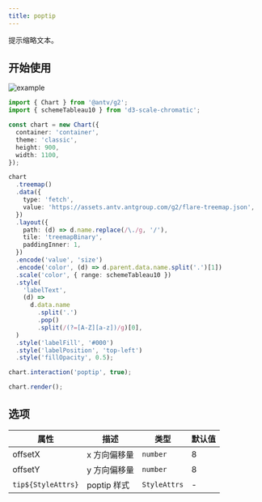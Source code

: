 ```yaml
---
title: poptip
---
```


提示缩略文本。

## 开始使用

<img alt="example" src="https://mdn.alipayobjects.com/huamei_qa8qxu/afts/img/A*wAQiRpx1jcMAAAAAAAAAAAAADmJ7AQ/original">

```ts
import { Chart } from '@antv/g2';
import { schemeTableau10 } from 'd3-scale-chromatic';

const chart = new Chart({
  container: 'container',
  theme: 'classic',
  height: 900,
  width: 1100,
});

chart
  .treemap()
  .data({
    type: 'fetch',
    value: 'https://assets.antv.antgroup.com/g2/flare-treemap.json',
  })
  .layout({
    path: (d) => d.name.replace(/\./g, '/'),
    tile: 'treemapBinary',
    paddingInner: 1,
  })
  .encode('value', 'size')
  .encode('color', (d) => d.parent.data.name.split('.')[1])
  .scale('color', { range: schemeTableau10 })
  .style(
    'labelText',
    (d) =>
      d.data.name
        .split('.')
        .pop()
        .split(/(?=[A-Z][a-z])/g)[0],
  )
  .style('labelFill', '#000')
  .style('labelPosition', 'top-left')
  .style('fillOpacity', 0.5);

chart.interaction('poptip', true);

chart.render();
```

## 选项

| 属性               | 描述         | 类型         | 默认值 |
| ------------------ | ------------ | ------------ | ------ |
| offsetX            | x 方向偏移量 | `number`     | 8      |
| offsetY            | y 方向偏移量 | `number`     | 8      |
| `tip${StyleAttrs}` | poptip 样式  | `StyleAttrs` | -      |
